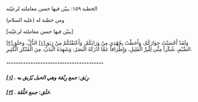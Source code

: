   الخطبة  ١٥٩: يبيّن فيها حسن معاملته لرعيّته	

ومن خطبة له (عليه السلام)

[يبيّن فيها حسن معاملته لرعيّته]

وَلَقَدْ أَحْسَنْتُ جِوَارَكُمْ، وَأَحَطْتُ بِجُهْدِي مِنْ وَرَائِكُمْ، وَأَعْتَقْتُكُمْ مِنْ رَبَقِ[[١\]](https://arabic.balaghah.net/node/623#_ftn1) الذُّلِّ، وَحَلَقِ[[٢\]](https://arabic.balaghah.net/node/623#_ftn2) الضَّيْمِ، شُكْراً مِنِّي لِلْبِرِّ الْقَلِيلِ، وَإِطْرَاقاً عَمَّا  أَدْرَكَهُ الْبَصَرُ، وَشَهِدَهُ الْبَدَنُ، مِنَ الْمُنْكَرِ الْكَثِيرِ.

##### ----------------------------------------

##### [[١\]](https://arabic.balaghah.net/node/623#_ftnref1) . رِبَق: جمع رِبْقة وهي الحبل يُرْبق به.

##### [[٢\]](https://arabic.balaghah.net/node/623#_ftnref2) . حَلَق: جمع حَلْقَة. 

